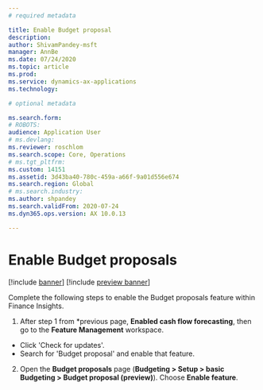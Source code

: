 ```yaml
---
# required metadata

title: Enable Budget proposal 
description:  
author: ShivamPandey-msft
manager: AnnBe
ms.date: 07/24/2020
ms.topic: article
ms.prod: 
ms.service: dynamics-ax-applications
ms.technology: 

# optional metadata

ms.search.form: 
# ROBOTS: 
audience: Application User
# ms.devlang: 
ms.reviewer: roschlom
ms.search.scope: Core, Operations
# ms.tgt_pltfrm: 
ms.custom: 14151
ms.assetid: 3d43ba40-780c-459a-a66f-9a01d556e674
ms.search.region: Global
# ms.search.industry: 
ms.author: shpandey
ms.search.validFrom: 2020-07-24
ms.dyn365.ops.version: AX 10.0.13

---
```

# Enable Budget proposals

[!include [banner](../includes/banner.md)]
[!include [preview banner](../includes/preview-banner.md)]

Complete the following steps to enable the Budget proposals feature within Finance Insights. 

1. After step 1 from *previous page, **Enabled cash flow forecasting**, then go to the **Feature Management** workspace.

  - Click 'Check for updates'.
  - Search for 'Budget proposal' and enable that feature.

2. Open the **Budget proposals** page (**Budgeting > Setup > basic Budgeting > Budget proposal (preview)**). Choose **Enable feature**.

